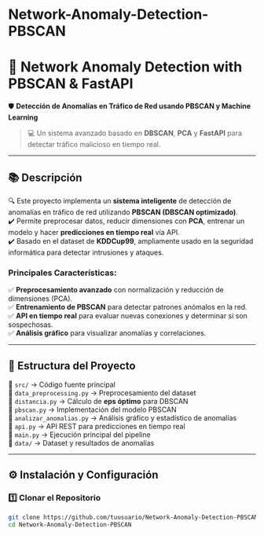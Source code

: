 # Network-Anomaly-Detection-PBSCAN
# 🚀 Network Anomaly Detection with PBSCAN & FastAPI  
🛡️ **Detección de Anomalías en Tráfico de Red usando PBSCAN y Machine Learning**  

> 💻 Un sistema avanzado basado en **DBSCAN**, **PCA** y **FastAPI** para detectar tráfico malicioso en tiempo real.  

---

## **📚 Descripción**  
🔍 Este proyecto implementa un **sistema inteligente** de detección de anomalías en tráfico de red utilizando **PBSCAN (DBSCAN optimizado)**.  
✔️ Permite preprocesar datos, reducir dimensiones con **PCA**, entrenar un modelo y hacer **predicciones en tiempo real** vía API.  
✔️ Basado en el dataset de **KDDCup99**, ampliamente usado en la seguridad informática para detectar intrusiones y ataques.  

### **Principales Características:**  
✅ **Preprocesamiento avanzado** con normalización y reducción de dimensiones (PCA).  
✅ **Entrenamiento de PBSCAN** para detectar patrones anómalos en la red.  
✅ **API en tiempo real** para evaluar nuevas conexiones y determinar si son sospechosas.  
✅ **Análisis gráfico** para visualizar anomalías y correlaciones.  

---

## **📂 Estructura del Proyecto**  

📁 `src/` → Código fuente principal  
📄 `data_preprocessing.py` → Preprocesamiento del dataset  
📄 `distancia.py` → Cálculo de **eps óptimo** para DBSCAN  
📄 `pbscan.py` → Implementación del modelo PBSCAN  
📄 `analizar_anomalias.py` → Análisis gráfico y estadístico de anomalías  
📄 `api.py` → API REST para predicciones en tiempo real  
📄 `main.py` → Ejecución principal del pipeline  
📁 `data/` → Dataset y resultados de anomalías  

---


## **⚙️ Instalación y Configuración**  

### **1️⃣ Clonar el Repositorio**  
```bash
git clone https://github.com/tuusuario/Network-Anomaly-Detection-PBSCAN.git
cd Network-Anomaly-Detection-PBSCAN
```